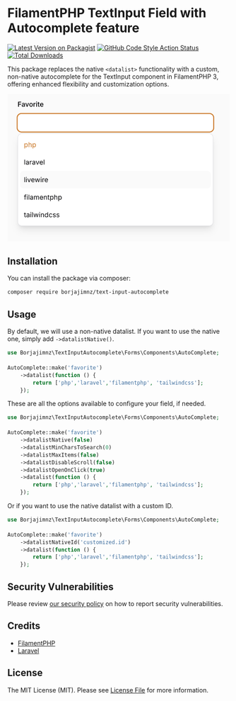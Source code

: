 # FilamentPHP TextInput Field with Autocomplete feature

[![Latest Version on Packagist](https://img.shields.io/packagist/v/borjajimnz/text-input-autocomplete.svg?style=flat-square)](https://packagist.org/packages/borjajimnz/text-input-autocomplete)
[![GitHub Code Style Action Status](https://img.shields.io/github/actions/workflow/status/borjajimnz/text-input-autocomplete/fix-php-code-style-issues.yml?branch=main&label=code%20style&style=flat-square)](https://github.com/borjajimnz/text-input-autocomplete/actions?query=workflow%3A"Fix+PHP+code+style+issues"+branch%3Amain)
[![Total Downloads](https://img.shields.io/packagist/dt/borjajimnz/text-input-autocomplete.svg?style=flat-square)](https://packagist.org/packages/borjajimnz/text-input-autocomplete)

This package replaces the native `<datalist>` functionality with a custom, non-native autocomplete for the TextInput component in FilamentPHP 3, offering enhanced flexibility and customization options.

![screenshot](images/demo.png)

## Installation

You can install the package via composer:

```bash
composer require borjajimnz/text-input-autocomplete
```

## Usage

By default, we will use a non-native datalist. If you want to use the native one, simply add `->datalistNative()`.

```php
use Borjajimnz\TextInputAutocomplete\Forms\Components\AutoComplete;

AutoComplete::make('favorite')
    ->datalist(function () {
        return ['php','laravel','filamentphp', 'tailwindcss'];
    });
```

These are all the options available to configure your field, if needed.

```php
use Borjajimnz\TextInputAutocomplete\Forms\Components\AutoComplete;

AutoComplete::make('favorite')
    ->datalistNative(false)
    ->datalistMinCharsToSearch(0)
    ->datalistMaxItems(false)
    ->datalistDisableScroll(false)
    ->datalistOpenOnClick(true)
    ->datalist(function () {
        return ['php','laravel','filamentphp', 'tailwindcss'];
    });
```

Or if you want to use the native datalist with a custom ID.

```php
use Borjajimnz\TextInputAutocomplete\Forms\Components\AutoComplete;

AutoComplete::make('favorite')
    ->datalistNativeId('customized.id')
    ->datalist(function () {
        return ['php','laravel','filamentphp', 'tailwindcss'];
    });
```

## Security Vulnerabilities

Please review [our security policy](../../security/policy) on how to report security vulnerabilities.

## Credits

- [FilamentPHP](https://github.com/filamentphp)
- [Laravel](https://github.com/laravel)

## License

The MIT License (MIT). Please see [License File](LICENSE.md) for more information.
